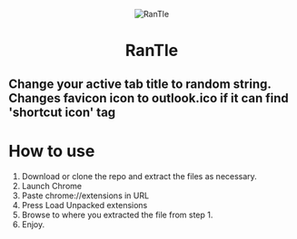 <p align="center">
  <img src="https://github.com/o92/RanTle/blob/master/images/logo.png" alt="RanTle"/>
  <h1 align="center">RanTle</h1>
</p>

## Change your active tab title to random string. Changes favicon icon to outlook.ico if it can find 'shortcut icon' tag

# How to use
1. Download or clone the repo and extract the files as necessary.
2. Launch Chrome
3. Paste chrome://extensions in URL
4. Press Load Unpacked extensions
5. Browse to where you extracted the file from step 1. 
6. Enjoy.  
